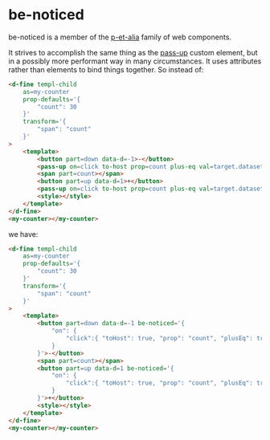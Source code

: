 # be-noticed

be-noticed is a member of the [p-et-alia](https://github.com/bahrus/p-et-alia) family of web components.

It strives to accomplish the same thing as the [pass-up](https://github.com/bahrus/pass-up) custom element, but in a possibly more performant way in many circumstances.  It uses attributes rather than elements to bind things together.  So instead of:

```html
<d-fine templ-child 
    as=my-counter
    prop-defaults='{
        "count": 30
    }'
    transform='{
        "span": "count"
    }'
>
    <template>
        <button part=down data-d=-1>-</button>
        <pass-up on=click to-host prop=count plus-eq val=target.dataset.d parse-val-as=int></pass-up>
        <span part=count></span>
        <button part=up data-d=1>+</button>
        <pass-up on=click to-host prop=count plus-eq val=target.dataset.d parse-val-as=int></pass-up>
        <style></style>            
    </template>
</d-fine>
<my-counter></my-counter>
```

we have:

```html
<d-fine templ-child 
    as=my-counter
    prop-defaults='{
        "count": 30
    }'
    transform='{
        "span": "count"
    }'
>
    <template>
        <button part=down data-d=-1 be-noticed='{
            "on": {
                "click":{ "toHost": true, "prop": "count", "plusEq": true, "val": "target.dataset.d", "parseValAs": "int"}
            }
        }'>-</button>
        <span part=count></span>
        <button part=up data-d=1 be-noticed='{
            "on": {
                "click":{ "toHost": true, "prop": "count", "plusEq": true, "val": "target.dataset.d", "parseValAs": "int"}
            }
        }'>+</button>
        <style></style>            
    </template>
</d-fine>
<my-counter></my-counter>
```
